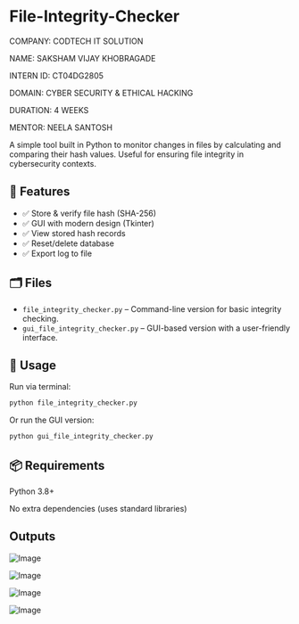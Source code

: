# File-Integrity-Checker

COMPANY: CODTECH IT SOLUTION

NAME: SAKSHAM VIJAY KHOBRAGADE

INTERN ID: CT04DG2805

DOMAIN: CYBER SECURITY & ETHICAL HACKING

DURATION: 4 WEEKS

MENTOR: NEELA SANTOSH

A simple tool built in Python to monitor changes in files by calculating and comparing their hash values. Useful for ensuring file integrity in cybersecurity contexts.

## 🧰 Features

- ✅ Store & verify file hash (SHA-256)
- ✅ GUI with modern design (Tkinter)
- ✅ View stored hash records
- ✅ Reset/delete database
- ✅ Export log to file

## 🗂 Files

- `file_integrity_checker.py` – Command-line version for basic integrity checking.
- `gui_file_integrity_checker.py` – GUI-based version with a user-friendly interface.

## 🚀 Usage

Run via terminal:
```bash
python file_integrity_checker.py
```

Or run the GUI version:

```bash
python gui_file_integrity_checker.py
```

## 📦 Requirements
Python 3.8+

No extra dependencies (uses standard libraries)

## Outputs

![Image](https://github.com/user-attachments/assets/4cff522e-84df-4f07-9517-40571d7e21bf)

![Image](https://github.com/user-attachments/assets/0ecd893f-f5d0-4cca-948c-fad7cb12fa8b)

![Image](https://github.com/user-attachments/assets/b0a87527-03d3-4a13-b79a-f51fb1a78cd5)

![Image](https://github.com/user-attachments/assets/5197dbab-4f14-483e-a8fc-a9086d7382dc)
